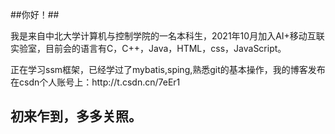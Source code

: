 ##你好！##
<p>我是来自中北大学计算机与控制学院的一名本科生，2021年10月加入AI+移动互联实验室，目前会的语言有C，C++，Java，HTML，css，JavaScript。</p>
<p>正在学习ssm框架，已经学过了mybatis,sping,熟悉git的基本操作，我的博客发布在csdn个人账号上：http://t.csdn.cn/7eEr1</p>
<h2>初来乍到，多多关照。</h2>
